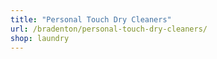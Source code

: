 ```yaml
---
title: "Personal Touch Dry Cleaners"
url: /bradenton/personal-touch-dry-cleaners/
shop: laundry
---
```

